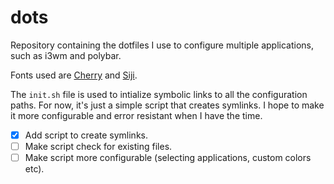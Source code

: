 # dots
Repository containing the dotfiles I use to configure multiple applications, such as i3wm and polybar.

Fonts used are [Cherry](https://github.com/turquoise-hexagon/cherry) and [Siji](https://github.com/stark/siji).

The `init.sh` file is used to intialize symbolic links to all the configuration paths. For now, it's just a simple script that creates symlinks. I hope to make it more configurable and error resistant when I have the time.

- [x] Add script to create symlinks.
- [ ] Make script check for existing files.
- [ ] Make script more configurable (selecting applications, custom colors etc).
